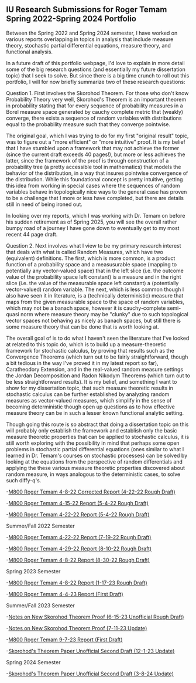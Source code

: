 ## IU Research Submissions for Roger Temam Spring 2022-Spring 2024 Portfolio

Between the Spring 2022 and Spring 2024 semester, I have worked on various reports overlapping in topics in analysis that include measure theory, stochastic partial differential equations, measure theory, and functional analysis.

In a future draft of this portfolio webpage, I'd love to explain in more detail some of the big research questions (and essentially my future dissertation topic) that I seek to solve. But since there is a big time crunch to roll out this portfolio, I will for now briefly summarize two of these research questions:

Question 1. First involves the Skorohod Theorem. For those who don't know Probability Theory very well, Skorohod's Theorem is an important theorem in probability stating that for every sequence of probability measures in a Borel measure space generated by cauchy complete metric that (weakly) converge, there exists a sequence of random variables with distributions equal to the probability measure such that they converge pointwise.

The original goal, which I was trying to do for my first "original result" topic, was to figure out a "more efficient" or "more intuitive" proof. It is my belief that I have stumbled upon a framework that may not achieve the former (since the current draft exceeds 40 pages!), but more or less achieves the latter, since the framework of the proof is through construction of a probability tree (a pretty accessible tool in mathematics) that models the behavior of the distribution, in a way that insures pointwise convergence of the distribution. While this foundational concept is pretty intuitive, getting this idea from working in special cases where the sequences of random variables behave in topologically nice ways to the general case has proven to be a challenge that I more or less have completed, but there are details still in need of being ironed out.

In looking over my reports, which I was working with Dr. Temam on before his sudden retirement as of Spring 2025, you will see the overall rather bumpy road of a journey I have gone down to eventually get to my most recent 44 page draft.

Question 2. Next involves what I view to be my primary research interest that deals with what is called Random Measures, which have two (equivalent) definitions. The first, which is more common, is a product function of a probability space and a measusurable space (mapping to potentially any vector-valued space) that in the left slice (i.e. the outcome value of the probability space left constant) is a measure and in the right slice (i.e. the value of the measurable space left constant) a (potentially vector-valued) random variable. The next, which is less common though I also have seen it in literature, is a (technically deterministic) measure that maps from the given measurable space to the space of random variables, which may not be a banach space, however it is cauchy-complete semi-quasi norm where measure theory may be "clunky" due to such topological vector spaces not behaving as nicely as banach spaces, but still there is some measure theory that can be done that is worth looking at.

The overall goal of is to do what I haven't seen the literature that I've looked at related to this topic do, which is to build up a measure-theoretic framework for stochastic calculus, by proving that results such as the Convergence Theorems (which turn out to be fairly straightforward, though a bit tedious in the way I've proved it in my latest report so far), Caratheodory Extension, and in the real-valued random measure settings the Jordan Decomposition and Radon Nikodym Theorems (which turn out to be less straightforward results). It is my belief, and something I want to show for my dissertation topic, that such measure theoretic results in stochastic calculus can be further established by analyzing random measures as vector-valued measures, which simplify in the sense of becoming deterministic though open up questions as to how effective measure theory can be in such a lesser known functional analytic setting.

Though going this route is so abstract that doing a dissertation topic on this will probably only establish the framework and establish only the basic measure theoretic properties that can be applied to stochastic calculus, it is still worth exploring with the possibility in mind that perhaps some open problems in stochastic partial differential equations (ones similar to what I learned in Dr. Temam's courses on stochastic processes) can be solved by looking at the equations from the perspective of random differentials and applying the these various measure theoretic properties discovered about random measure, in ways analogous to the deterministic cases, to solve such diffy-q's.

-[M800 Roger Temam 4-8-22 Corrected Report (4-22-22 Rough Draft)](https://agoodlad-research-notes.github.io/iu-research-submissions-for-roger-temam-spring-2022-spring-2024-portfolio/m800-roger-temam-4-8-22-corrected-report-4-22-22-rough-draft.pdf)

-[M800 Roger Temam 4-15-22 Report (5-4-22 Rough Draft)](https://agoodlad-research-notes.github.io/iu-research-submissions-for-roger-temam-spring-2022-spring-2024-portfolio/m800-roger-temam-4-15-22-report-5-4-22-rough-draft.pdf)

-[M800 Roger Temam 4-22-22 Report (5-4-22 Rough Draft)](https://agoodlad-research-notes.github.io/iu-research-submissions-for-roger-temam-spring-2022-spring-2024-portfolio/m800-roger-temam-4-22-22-report-5-4-22-rough-draft.pdf)

Summer/Fall 2022 Semester

-[M800 Roger Temam 4-22-22 Report (7-19-22 Rough Draft)](https://agoodlad-research-notes.github.io/iu-research-submissions-for-roger-temam-spring-2022-spring-2024-portfolio/m800-roger-temam-4-22-22-report-7-19-22-rough-draft.pdf)

-[M800 Roger Temam 4-29-22 Report (8-10-22 Rough Draft)](https://agoodlad-research-notes.github.io/iu-research-submissions-for-roger-temam-spring-2022-spring-2024-portfolio/m800-roger-temam-4-29-22-report-8-10-22-rough-draft.pdf)

-[M800 Roger Temam 4-8-22 Report (8-30-22 Rough Draft)](https://agoodlad-research-notes.github.io/iu-research-submissions-for-roger-temam-spring-2022-spring-2024-portfolio/m800-roger-temam-4-8-22-report-8-30-22-rough-draft.pdf)

Spring 2023 Semester

-[M800 Roger Temam 4-8-22 Report (1-17-23 Rough Draft)](https://agoodlad-research-notes.github.io/iu-research-submissions-for-roger-temam-spring-2022-spring-2024-portfolio/m800-roger-temam-4-8-22-report-1-17-23-rough-draft.pdf)

-[M800 Roger Temam 4-4-23 Report (First Draft)](https://agoodlad-research-notes.github.io/iu-research-submissions-for-roger-temam-spring-2022-spring-2024-portfolio/m800-roger-temam-4-4-23-report-first-draft.pdf)

Summer/Fall 2023 Semester

-[Notes on New Skorohod Theorem Proof (6-15-23 Unofficial Rough Draft)](https://agoodlad-research-notes.github.io/iu-research-submissions-for-roger-temam-spring-2022-spring-2024-portfolio/notes-on-new-skorohod-theorem-proof-6-15-23-unofficial-rough-draft.pdf)

-[Notes on New Skorohod Theorem Proof (7-11-23 Update)](https://agoodlad-research-notes.github.io/iu-research-submissions-for-roger-temam-spring-2022-spring-2024-portfolio/notes-on-new-skorohod-theorem-proof-7-11-23-update.pdf)

-[M800 Roger Temam 9-7-23 Report (First Draft)](https://agoodlad-research-notes.github.io/iu-research-submissions-for-roger-temam-spring-2022-spring-2024-portfolio/m800-roger-temam-9-7-23-report-first-draft.pdf)

-[Skorohod's Theorem Paper Unofficial Second Draft (12-1-23 Update)](https://agoodlad-research-notes.github.io/iu-research-submissions-for-roger-temam-spring-2022-spring-2024-portfolio/skorohods-theorem-paper-unofficial-second-draft-12-1-23.pdf)

Spring 2024 Semester

-[Skorohod's Theorem Paper Unofficial Second Draft (3-8-24 Update)](https://agoodlad-research-notes.github.io/iu-research-paper-draft-portfolio/skorohods-theorem-paper-unofficial-second-draft-3-8-24-update.pdf)
